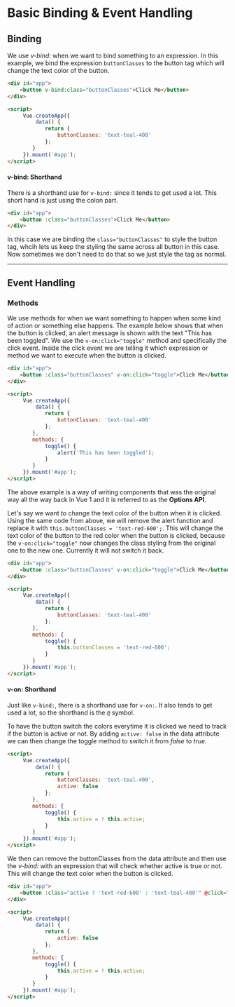# Basic Binding & Event Handling

## Binding
We use *v-bind:* when we want to bind something to an expression. In this example, we bind the expression `buttonClasses` to the button tag which will change the text color of the button.

```html
<div id="app">
    <button v-bind:class="buttonClasses">Click Me</button>
</div>

<script>
     Vue.createApp({
         data() {
            return {
                buttonClasses: 'text-teal-400'
            };
        }
     }).mount('#app');
</script>
```

#### v-bind: Shorthand
There is a shorthand use for `v-bind:` since it tends to get used a lot. This short hand is just using the colon part.

```html
<div id="app">
    <button :class="buttonClasses">Click Me</button>
</div>
```

In this case we are binding the `class="buttonClasses"` to style the button tag, whcih lets us keep the styling the same across all button in this case. Now sometimes we don't need to do that so we just style the tag as normal.

---
## Event Handling

### Methods

We use methods for when we want something to happen when some kind of action or something else happens. The example below shows that when the button is clicked, an alert message is shown with the text "This has been toggled". We use the `v-on:click="toggle"` method and specifically the click event. Inside the click event we are telling it which expression or method we want to execute when the button is clicked.

```html
<div id="app">
    <button :class="buttonClasses" v-on:click="toggle">Click Me</button>
</div>

<script>
     Vue.createApp({
         data() {
            return {
                buttonClasses: 'text-teal-400'
            };
        },
        methods: {
            toggle() {
                alert('This has been toggled');
            }
        }
     }).mount('#app');
</script>
```
The above example is a way of writing components that was the original way all the way back in Vue 1 and it is referred to as the **Options API**.

Let's say we want to change the text color of the button when it is clicked. Using the same code from above, we will remove the alert function and replace it with `this.buttonClasses = 'text-red-600';`. This will change the text color of the button to the red color when the button is clicked, because the `v-on:click="toggle"` now changes the class styling from the original one to the new one. Currently it will not switch it back.

```html
<div id="app">
    <button :class="buttonClasses" v-on:click="toggle">Click Me</button>
</div>

<script>
     Vue.createApp({
         data() {
            return {
                buttonClasses: 'text-teal-400'
            };
        },
        methods: {
            toggle() {
                this.buttonClasses = 'text-red-600';
            }
        }
     }).mount('#app');
</script>
```

#### v-on: Shorthand
Just like `v-bind:`, there is a shorthand use for `v-on:`. It also tends to get used a lot, so the shorthand is the `@` symbol.

To have the button switch the colors everytime it is clicked we need to track if the button is active or not. By adding `active: false` in the data attribute we can then change the toggle method to switch it from *false* to *true*.

```html
<script>
     Vue.createApp({
         data() {
            return {
                buttonClasses: 'text-teal-400',
                active: false
            };
        },
        methods: {
            toggle() {
                this.active = ! this.active;
            }
        }
     }).mount('#app');
</script>
```

We then can remove the buttonClasses from the data attribute and then use the *v-bind:* with an expression that will check whether active is true or not. This will change the text color when the button is clicked.

```html
<div id="app">
    <button :class="active ? 'text-red-600' : 'text-teal-400'" @click="toggle">Click Me</button>
</div>

<script>
     Vue.createApp({
         data() {
            return {
                active: false
            };
        },
        methods: {
            toggle() {
                this.active = ! this.active;
            }
        }
     }).mount('#app');
</script>
```
